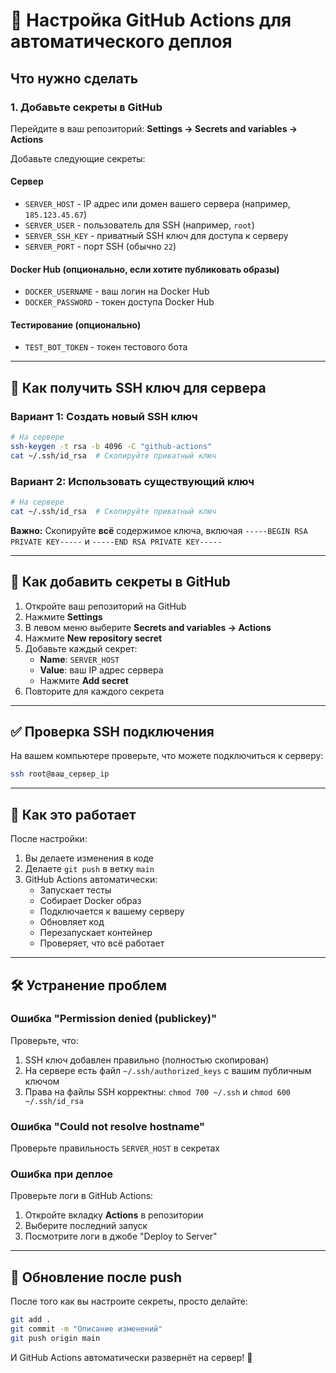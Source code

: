 # 🚀 Настройка GitHub Actions для автоматического деплоя

## Что нужно сделать

### 1. Добавьте секреты в GitHub

Перейдите в ваш репозиторий: **Settings → Secrets and variables → Actions**

Добавьте следующие секреты:

#### **Сервер**
- `SERVER_HOST` - IP адрес или домен вашего сервера (например, `185.123.45.67`)
- `SERVER_USER` - пользователь для SSH (например, `root`)
- `SERVER_SSH_KEY` - приватный SSH ключ для доступа к серверу
- `SERVER_PORT` - порт SSH (обычно `22`)

#### **Docker Hub (опционально, если хотите публиковать образы)**
- `DOCKER_USERNAME` - ваш логин на Docker Hub
- `DOCKER_PASSWORD` - токен доступа Docker Hub

#### **Тестирование (опционально)**
- `TEST_BOT_TOKEN` - токен тестового бота

---

## 🔑 Как получить SSH ключ для сервера

### Вариант 1: Создать новый SSH ключ

```bash
# На сервере
ssh-keygen -t rsa -b 4096 -C "github-actions"
cat ~/.ssh/id_rsa  # Скопируйте приватный ключ
```

### Вариант 2: Использовать существующий ключ

```bash
# На сервере
cat ~/.ssh/id_rsa  # Скопируйте приватный ключ
```

**Важно:** Скопируйте **всё** содержимое ключа, включая `-----BEGIN RSA PRIVATE KEY-----` и `-----END RSA PRIVATE KEY-----`

---

## 📝 Как добавить секреты в GitHub

1. Откройте ваш репозиторий на GitHub
2. Нажмите **Settings**
3. В левом меню выберите **Secrets and variables → Actions**
4. Нажмите **New repository secret**
5. Добавьте каждый секрет:
   - **Name**: `SERVER_HOST`
   - **Value**: ваш IP адрес сервера
   - Нажмите **Add secret**
6. Повторите для каждого секрета

---

## ✅ Проверка SSH подключения

На вашем компьютере проверьте, что можете подключиться к серверу:

```bash
ssh root@ваш_сервер_ip
```

---

## 🎯 Как это работает

После настройки:

1. Вы делаете изменения в коде
2. Делаете `git push` в ветку `main`
3. GitHub Actions автоматически:
   - Запускает тесты
   - Собирает Docker образ
   - Подключается к вашему серверу
   - Обновляет код
   - Перезапускает контейнер
   - Проверяет, что всё работает

---

## 🛠️ Устранение проблем

### Ошибка "Permission denied (publickey)"

Проверьте, что:
1. SSH ключ добавлен правильно (полностью скопирован)
2. На сервере есть файл `~/.ssh/authorized_keys` с вашим публичным ключом
3. Права на файлы SSH корректны: `chmod 700 ~/.ssh` и `chmod 600 ~/.ssh/id_rsa`

### Ошибка "Could not resolve hostname"

Проверьте правильность `SERVER_HOST` в секретах

### Ошибка при деплое

Проверьте логи в GitHub Actions:
1. Откройте вкладку **Actions** в репозитории
2. Выберите последний запуск
3. Посмотрите логи в джобе "Deploy to Server"

---

## 🔄 Обновление после push

После того как вы настроите секреты, просто делайте:

```bash
git add .
git commit -m "Описание изменений"
git push origin main
```

И GitHub Actions автоматически развернёт на сервер! 🚀
